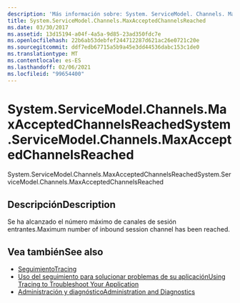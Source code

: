 ```yaml
---
description: 'Más información sobre: System. ServiceModel. Channels. MaxAcceptedChannelsReached'
title: System.ServiceModel.Channels.MaxAcceptedChannelsReached
ms.date: 03/30/2017
ms.assetid: 13d15194-a04f-4a5a-9d85-23ad350fdc7e
ms.openlocfilehash: 22b6ab53debfef244712287d621ac26e0721c20e
ms.sourcegitcommit: ddf7edb67715a5b9a45e3dd44536dabc153c1de0
ms.translationtype: MT
ms.contentlocale: es-ES
ms.lasthandoff: 02/06/2021
ms.locfileid: "99654400"
---
```

# <a name="systemservicemodelchannelsmaxacceptedchannelsreached"></a><span data-ttu-id="bd59b-103">System.ServiceModel.Channels.MaxAcceptedChannelsReached</span><span class="sxs-lookup"><span data-stu-id="bd59b-103">System.ServiceModel.Channels.MaxAcceptedChannelsReached</span></span>

<span data-ttu-id="bd59b-104">System.ServiceModel.Channels.MaxAcceptedChannelsReached</span><span class="sxs-lookup"><span data-stu-id="bd59b-104">System.ServiceModel.Channels.MaxAcceptedChannelsReached</span></span>  
  
## <a name="description"></a><span data-ttu-id="bd59b-105">Descripción</span><span class="sxs-lookup"><span data-stu-id="bd59b-105">Description</span></span>  

 <span data-ttu-id="bd59b-106">Se ha alcanzado el número máximo de canales de sesión entrantes.</span><span class="sxs-lookup"><span data-stu-id="bd59b-106">Maximum number of inbound session channel has been reached.</span></span>  
  
## <a name="see-also"></a><span data-ttu-id="bd59b-107">Vea también</span><span class="sxs-lookup"><span data-stu-id="bd59b-107">See also</span></span>

- [<span data-ttu-id="bd59b-108">Seguimiento</span><span class="sxs-lookup"><span data-stu-id="bd59b-108">Tracing</span></span>](index.md)
- [<span data-ttu-id="bd59b-109">Uso del seguimiento para solucionar problemas de su aplicación</span><span class="sxs-lookup"><span data-stu-id="bd59b-109">Using Tracing to Troubleshoot Your Application</span></span>](using-tracing-to-troubleshoot-your-application.md)
- [<span data-ttu-id="bd59b-110">Administración y diagnóstico</span><span class="sxs-lookup"><span data-stu-id="bd59b-110">Administration and Diagnostics</span></span>](../index.md)
